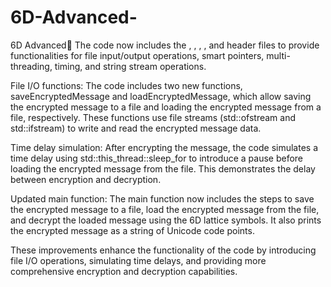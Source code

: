 # 6D-Advanced-
6D Advanced🔺
The code now includes the <fstream>, <memory>, <thread>, <chrono>, and <sstream> header files to provide functionalities for file input/output operations, smart pointers, multi-threading, timing, and string stream operations.

File I/O functions: The code includes two new functions, saveEncryptedMessage and loadEncryptedMessage, which allow saving the encrypted message to a file and loading the encrypted message from a file, respectively. These functions use file streams (std::ofstream and std::ifstream) to write and read the encrypted message data.

Time delay simulation: After encrypting the message, the code simulates a time delay using std::this_thread::sleep_for to introduce a pause before loading the encrypted message from the file. This demonstrates the delay between encryption and decryption.

Updated main function: The main function now includes the steps to save the encrypted message to a file, load the encrypted message from the file, and decrypt the loaded message using the 6D lattice symbols. It also prints the encrypted message as a string of Unicode code points.

These improvements enhance the functionality of the code by introducing file I/O operations, simulating time delays, and providing more comprehensive encryption and decryption capabilities.
